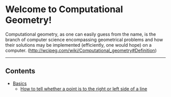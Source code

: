 

Welcome to Computational Geometry!
================================

Computational geometry, as one can easily guess from the name, is the branch of computer science encompassing geometrical problems and how their solutions may be implemented (efficiently, one would hope) on a computer. (http://wcipeg.com/wiki/Computational_geometry#Definition)

----------

Contents
---------------

 - [Basics](https://github.com/RaulitoGC/Computational-Geometry/blob/master/Basics/readmeBasics.md)
	 -  [How to tell whether a point is to the right or left side of a line](https://github.com/RaulitoGC/Computational-Geometry/blob/master/Basics/point_is_left_or_right.cpp)
		
	

 








































































































































































































































































































































































































































































































































































































































































































































































































































































































































































































































































































